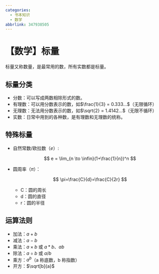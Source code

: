 ```yaml
---
categories:
  - 书本知识
  - 数学
abbrlink: 347938505
---
```

# 【数学】标量

标量又称数量，是最常用的数，所有实数都是标量。

## 标量分类

- 分数：可以写成两数相除形式的数。
- 有理数：可以用分数表示的数，如$\frac{1}{3} = 0.333...$（无限循环）
- 无理数：无法用分数表示的数，如$\sqrt{2} = 1.4142...$（无限不循环）
- 实数：日常中用到的各种数，是有理数和无理数的统称。

## 特殊标量

- 自然常数/欧拉数（$e$）:

  $$
  e = \lim_{n \to \infin}(1+\frac{1}{n})^n
  $$

- 圆周率（$\pi$）：

  $$
  \pi=\frac{C}{d}=\frac{C}{2r}
  $$

  - C：圆的周长
  - d：圆的直径
  - r：圆的半径

## 运算法则

- 加法：$a+b$
- 减法：$a-b$
- 乘法：$a\times b$ 或 $a * b$、$ab$
- 除法：$a \div b$ 或 $a/b$
- 乘方：$a^b$（a 称底数，b 称指数）
- 开方：$\sqrt[b]{a}$
